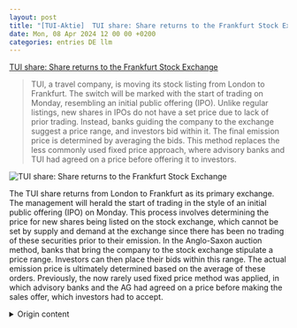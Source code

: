 ```yaml
---
layout: post
title: "[TUI-Aktie]  TUI share: Share returns to the Frankfurt Stock Exchange"
date: Mon, 08 Apr 2024 12 00 00 +0200
categories: entries DE llm
---
```

[ TUI share: Share returns to the Frankfurt Stock Exchange](https://www.wiwo.de/finanzen/boerse/reiseanbieter-tui-aktie-kommt-zurueck-an-die-boerse-/29744086.html)

> TUI, a travel company, is moving its stock listing from London to Frankfurt. The switch will be marked with the start of trading on Monday, resembling an initial public offering (IPO). Unlike regular listings, new shares in IPOs do not have a set price due to lack of prior trading. Instead, banks guiding the company to the exchange suggest a price range, and investors bid within it. The final emission price is determined by averaging the bids. This method replaces the less commonly used fixed price approach, where advisory banks and TUI had agreed on a price before offering it to investors.

![ TUI share: Share returns to the Frankfurt Stock Exchange](https://www.wiwo.de/images/tui-returns-to-frankfurt-stock-exchange-with-primary-listing-in-frankfurt/29744104/2-format11240.jpg)

 The TUI share returns from London to Frankfurt as its primary exchange. The management will herald the start of trading in the style of an initial public offering (IPO) on Monday. This process involves determining the price for new shares being listed on the stock exchange, which cannot be set by supply and demand at the exchange since there has been no trading of these securities prior to their emission. In the Anglo-Saxon auction method, banks that bring the company to the stock exchange stipulate a price range. Investors can then place their bids within this range. The actual emission price is ultimately determined based on the average of these orders. Previously, the now rarely used fixed price method was applied, in which advisory banks and the AG had agreed on a price before making the sales offer, which investors had to accept.

<details>
  <summary>Origin content</summary>
  ---
layout: post
title: " [TUI-Aktie] Tui-Aktie: Aktie kommt zurück an die Frankfurter Börse"
date: Mon, 08 Apr 2024 12:00:00 +0200
categories: entries DE
---
[Tui-Aktie: Aktie kommt zurück an die Frankfurter Börse](https://www.wiwo.de/finanzen/boerse/reiseanbieter-tui-aktie-kommt-zurueck-an-die-boerse-/29744086.html)

![Tui-Aktie: Aktie kommt zurück an die Frankfurter Börse](https://www.wiwo.de/images/tui-returns-to-frankfurt-stock-exchange-with-primary-listing-in-frankfurt/29744104/2-format11240.jpg)

Die Tui-Aktie kehrt von London nach Frankfurt als Hauptbörse zurück. Den Handelsstart läutet der Vorstand am Montag im Stil eines Börsengangs ein.

Darunter versteht man das Verfahren, mit dem der Preis für neu an die Börse zu bringende Aktien festgelegt wird. Da vor der Emission von neuen Aktien kein Börsenhandel mit diesen Papieren stattfindet, kann dieser Preis nicht durch Angebot und Nachfrage an der Börse bestimmt werden. Beim angelsächsischen Auktionsverfahren geben die Banken, die das Unternehmen an die Börse bringen, eine Preisspanne vor. Innerhalb dieser können Investoren ihre Gebote abgeben. Auf Grund der vorliegenden Orderlage wird der tatsächliche Emissionskurs letztlich aus dem Gebots-Durchschnitt gebildet. Früher wurde das heute kaum noch gebräuchliche Festpreisverfahren angewandt, bei dem sich die beratenden Banken und die AG schon vor Verkaufsangebot auf einen Preis einigten, den Anleger dann akzeptieren mussten.


</details>
